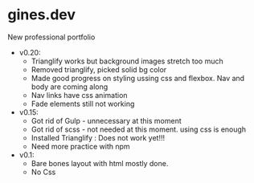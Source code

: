 # gines.dev
New professional portfolio

* v0.20:
    * Trianglify works but background images stretch too much
    * Removed trianglify, picked solid bg color
    * Made good progress on styling ussing css and flexbox. Nav and body are coming along 
    * Nav links have css animation
    * Fade elements still not working
* v0.15:
    * Got rid of Gulp - unnecessary at this moment
    * Got rid of scss - not needed at this moment. using css is enough
    * Installed Trianglify : Does not work yet!!! 
    * Need more practice with npm
* v0.1: 
    * Bare bones layout with html mostly done.
    * No Css
